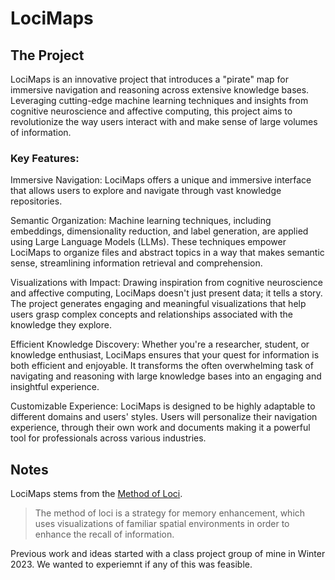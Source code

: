 # LociMaps

## The Project
LociMaps is an innovative project that introduces a "pirate" map for immersive navigation and reasoning across extensive knowledge bases. Leveraging cutting-edge machine learning techniques and insights from cognitive neuroscience and affective computing, this project aims to revolutionize the way users interact with and make sense of large volumes of information.

### Key Features:

Immersive Navigation: LociMaps offers a unique and immersive interface that allows users to explore and navigate through vast knowledge repositories.

Semantic Organization: Machine learning techniques, including embeddings, dimensionality reduction, and label generation, are applied using Large Language Models (LLMs). These techniques empower LociMaps to organize files and abstract topics in a way that makes semantic sense, streamlining information retrieval and comprehension.

Visualizations with Impact: Drawing inspiration from cognitive neuroscience and affective computing, LociMaps doesn't just present data; it tells a story. The project generates engaging and meaningful visualizations that help users grasp complex concepts and relationships associated with the knowledge they explore.

Efficient Knowledge Discovery: Whether you're a researcher, student, or knowledge enthusiast, LociMaps ensures that your quest for information is both efficient and enjoyable. It transforms the often overwhelming task of navigating and reasoning with large knowledge bases into an engaging and insightful experience.

Customizable Experience: LociMaps is designed to be highly adaptable to different domains and users' styles. Users will personalize their navigation experience, through their own work and documents making it a powerful tool for professionals across various industries.

## Notes
LociMaps stems from the [Method of Loci](https://en.wikipedia.org/wiki/Method_of_loci).
> The method of loci is a strategy for memory enhancement, which uses visualizations of familiar spatial environments in order to enhance the recall of information.

Previous work and ideas started with a class project group of mine in Winter 2023. We wanted to experiemnt if any of this was feasible. 